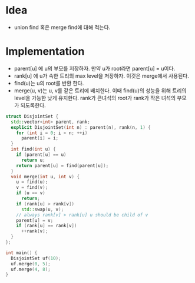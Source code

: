 # Idea

- union find 혹은 merge find에 대해 적는다.

# Implementation

- parent[u] 에 u의 부모를 저장하자. 만약 u가 root라면 parent[u] = u이다.
- rank[u] 에 u가 속한 트리의 max level을 저장하자. 이것은 merge에서 사용된다.
- find(u)는 u의 root를 반환 한다.
- merge(u, v)는 u, v를 같은 트리에 배치한다. 이때 find(u)의 성능을 위해
  트리의 level을 가능한 낮게 유지한다. rank가 큰녀석의 root가 rank가 작은
  녀석의 부모가 되도록한다.

```cpp
struct DisjointSet {
  std::vector<int> parent, rank;
  explicit DisjointSet(int n) : parent(n), rank(n, 1) {
    for (int i = 0; i < n; ++i)
      parent[i] = i;
  }
  int find(int u) {
    if (parent[u] == u)
      return u;
    return parent[u] = find(parent[u]);
  }
  void merge(int u, int v) {
    u = find(u);
    v = find(v);
    if (u == v)
      return;
    if (rank[u] > rank[v])
      std::swap(u, v);
    // always rank[v] > rank[u] u should be child of v
    parent[u] = v;
    if (rank[u] == rank[v])
      ++rank[v];
  }
};

int main() {
  DisjointSet uf(10);
  uf.merge(0, 5);
  uf.merge(4, 8);
}
```